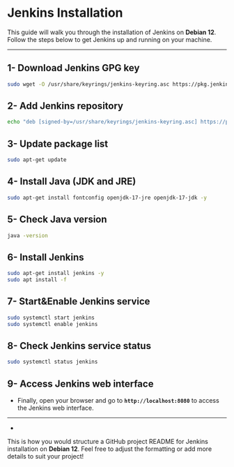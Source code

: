 # Jenkins Installation

This guide will walk you through the installation of Jenkins on **Debian 12**. Follow the steps below to get Jenkins up and running on your machine.

***

## 1- Download Jenkins GPG key

```bash
sudo wget -O /usr/share/keyrings/jenkins-keyring.asc https://pkg.jenkins.io/debian-stable/jenkins.io-2023.key
```

## 2- Add Jenkins repository

```bash
echo "deb [signed-by=/usr/share/keyrings/jenkins-keyring.asc] https://pkg.jenkins.io/debian-stable binary/" | sudo tee /etc/apt/sources.list.d/jenkins.list > /dev/null
```

## 3- Update package list

```bash
sudo apt-get update
```

## 4- Install Java (JDK and JRE)

```bash
sudo apt-get install fontconfig openjdk-17-jre openjdk-17-jdk -y
```

## 5- Check Java version

```bash
java -version
```

## 6- Install Jenkins

```bash
sudo apt-get install jenkins -y
sudo apt install -f
```

## 7- Start&Enable Jenkins service

```bash
sudo systemctl start jenkins
sudo systemctl enable jenkins
```

## 8- Check Jenkins service status

```bash
sudo systemctl status jenkins
```

## 9- Access Jenkins web interface 

- Finally, open your browser and go to **`http://localhost:8080`** to access the Jenkins web interface.


***

- 
This is how you would structure a GitHub project README for Jenkins installation on **Debian 12**. Feel free to adjust the formatting or add more details to suit your project!
